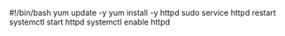 #!/bin/bash
yum update -y
yum install -y httpd
sudo service httpd restart
systemctl start httpd
systemctl enable httpd